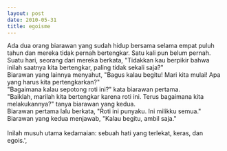 ```yaml
---
layout: post
date: 2010-05-31
title: egoisme
---
```


Ada dua orang biarawan yang sudah hidup bersama selama empat puluh tahun dan mereka tidak pernah bertengkar. Satu kali pun belum pernah.<br>
Suatu hari, seorang dari mereka berkata, "Tidakkan kau berpikir bahwa inilah saatnya kita bertengkar, paling tidak sekali saja?" <br>
Biarawan yang lainnya menyahut, "Bagus kalau begitu! Mari kita mulai! Apa yang harus kita pertengkarkan?" <br>
"Bagaimana kalau sepotong roti ini?" kata biarawan pertama.<br>
"Baiklah, marilah kita bertengkar karena roti ini. Terus bagaimana kita melakukannya?" tanya biarawan yang kedua.<br>
Biarawan pertama lalu berkata, "Roti ini punyaku. Ini milikku semua."<br>
Biarawan yang kedua menjawab, "Kalau begitu, ambil saja."<br>
<br>
Inilah musuh utama kedamaian: sebuah hati yang terlekat, keras, dan egois.', 

